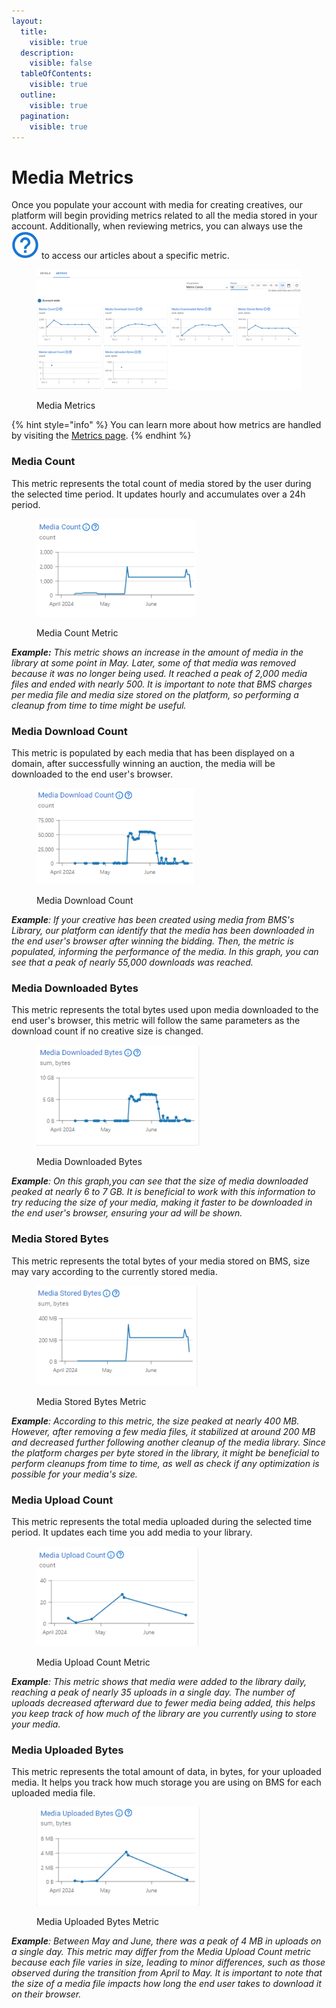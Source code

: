 ```yaml
---
layout:
  title:
    visible: true
  description:
    visible: false
  tableOfContents:
    visible: true
  outline:
    visible: true
  pagination:
    visible: true
---
```


# Media Metrics

Once you populate your account with media for creating creatives, our platform will begin providing metrics related to all the media stored in your account. Additionally, when reviewing metrics, you can always use the <img src="../../.gitbook/assets/image (2).png" alt="" data-size="line">  to access our articles about a specific metric.

<figure><img src="../../.gitbook/assets/Captura de tela 2024-12-10 081603.png" alt=""><figcaption><p>Media Metrics</p></figcaption></figure>

{% hint style="info" %}
You can learn more about how metrics are handled by visiting the [Metrics page](../metrics.md).
{% endhint %}

### **Media Count**

This metric represents the total count of media stored by the user during the selected time period. It updates hourly and accumulates over a 24h period.

<figure><img src="../../.gitbook/assets/Media Count.png" alt=""><figcaption><p>Media Count Metric</p></figcaption></figure>

_**Example:** This metric shows an increase in the amount of media in the library at some point in May. Later, some of that media was removed because it was no longer being used. It reached a peak of 2,000 media files and ended with nearly 500. It is important to note that BMS charges per media file and media size stored on the platform, so performing a cleanup from time to time might be useful._

### **Media Download Count**

This metric is populated by each media that has been displayed on a domain, after successfully winning an auction, the media will be downloaded to the end user's browser.

<figure><img src="../../.gitbook/assets/Media Download Count.png" alt=""><figcaption><p>Media Download Count</p></figcaption></figure>

_**Example**: If your creative has been created using media from BMS's Library, our platform can identify that the media has been downloaded in the end user's browser after winning the bidding. Then, the metric is populated, informing the performance of the media. In this graph, you can see that a peak of nearly 55,000 downloads was reached._

### **Media Downloaded Bytes**

This metric represents the total bytes used upon media downloaded to the end user's browser, this metric will follow the same parameters as the download count if no creative size is changed.

<figure><img src="../../.gitbook/assets/Media Downloaded Bytes.png" alt=""><figcaption><p>Media Downloaded Bytes</p></figcaption></figure>

_**Example**: On this graph,you can see that the size of media downloaded peaked at nearly 6 to 7 GB. It is beneficial to work with this information to try reducing the size of your media, making it faster to be downloaded in the end user's browser, ensuring your ad will be shown._

### **Media Stored Bytes**

This metric represents the total bytes of your media stored on BMS, size may vary according to the currently stored media.

<figure><img src="../../.gitbook/assets/Media Stored Bytes.png" alt=""><figcaption><p>Media Stored Bytes Metric</p></figcaption></figure>

_**Example**: According to this metric, the size peaked at nearly 400 MB. However, after removing a few media files, it stabilized at around 200 MB and decreased further following another cleanup of the media library. Since the platform charges per byte stored in the library, it might be beneficial to perform cleanups from time to time, as well as check if any optimization is possible for your media's size._

### **Media Upload Count**

This metric represents the total media uploaded during the selected time period. It updates each time you add media to your library.

<figure><img src="../../.gitbook/assets/Media Upload Count.png" alt=""><figcaption><p>Media Upload Count Metric</p></figcaption></figure>

_**Example**: This metric shows that media were added to the library daily, reaching a peak of nearly 35 uploads in a single day. The number of uploads decreased afterward due to fewer media being added, this helps you keep track of how much of the library are you currently using to store your media._

### **Media Uploaded Bytes**

This metric represents the total amount of data, in bytes, for your uploaded media. It helps you track how much storage you are using on BMS for each uploaded media file.

<figure><img src="../../.gitbook/assets/Media Uploaded Bytes.png" alt=""><figcaption><p>Media Uploaded Bytes Metric</p></figcaption></figure>

_**Example**: Between May and June, there was a peak of 4 MB in uploads on a single day. This metric may differ from the Media Upload Count metric because each file varies in size, leading to minor differences, such as those observed during the transition from April to May. It is important to note that the size of a media file impacts how long the end user takes to download it on their browser._

